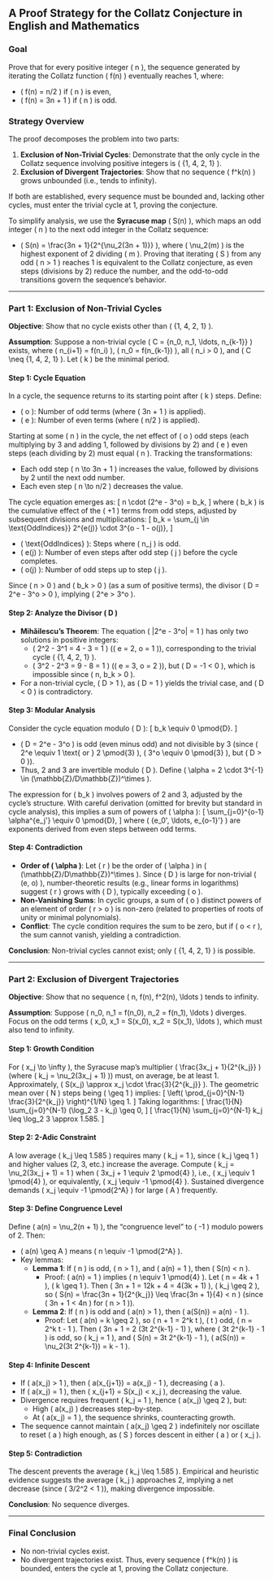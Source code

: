## A Proof Strategy for the Collatz Conjecture in English and Mathematics

### **Goal**
Prove that for every positive integer \( n \), the sequence generated by iterating the Collatz function \( f(n) \) eventually reaches 1, where:
- \( f(n) = n/2 \) if \( n \) is even,
- \( f(n) = 3n + 1 \) if \( n \) is odd.

### **Strategy Overview**
The proof decomposes the problem into two parts:
1. **Exclusion of Non-Trivial Cycles**: Demonstrate that the only cycle in the Collatz sequence involving positive integers is \( \{1, 4, 2, 1\} \).
2. **Exclusion of Divergent Trajectories**: Show that no sequence \( f^k(n) \) grows unbounded (i.e., tends to infinity).

If both are established, every sequence must be bounded and, lacking other cycles, must enter the trivial cycle at 1, proving the conjecture.

To simplify analysis, we use the **Syracuse map** \( S(n) \), which maps an odd integer \( n \) to the next odd integer in the Collatz sequence:
- \( S(n) = \frac{3n + 1}{2^{\nu_2(3n + 1)}} \),
where \( \nu_2(m) \) is the highest exponent of 2 dividing \( m \). Proving that iterating \( S \) from any odd \( n > 1 \) reaches 1 is equivalent to the Collatz conjecture, as even steps (divisions by 2) reduce the number, and the odd-to-odd transitions govern the sequence’s behavior.

---

### **Part 1: Exclusion of Non-Trivial Cycles**

**Objective**: Show that no cycle exists other than \( \{1, 4, 2, 1\} \).

**Assumption**: Suppose a non-trivial cycle \( C = \{n_0, n_1, \ldots, n_{k-1}\} \) exists, where \( n_{i+1} = f(n_i) \), \( n_0 = f(n_{k-1}) \), all \( n_i > 0 \), and \( C \neq \{1, 4, 2, 1\} \). Let \( k \) be the minimal period.

#### **Step 1: Cycle Equation**
In a cycle, the sequence returns to its starting point after \( k \) steps. Define:
- \( o \): Number of odd terms (where \( 3n + 1 \) is applied).
- \( e \): Number of even terms (where \( n/2 \) is applied).

Starting at some \( n \) in the cycle, the net effect of \( o \) odd steps (each multiplying by 3 and adding 1, followed by divisions by 2) and \( e \) even steps (each dividing by 2) must equal \( n \). Tracking the transformations:
- Each odd step \( n \to 3n + 1 \) increases the value, followed by divisions by 2 until the next odd number.
- Each even step \( n \to n/2 \) decreases the value.

The cycle equation emerges as:
\[ n \cdot (2^e - 3^o) = b_k, \]
where \( b_k \) is the cumulative effect of the \( +1 \) terms from odd steps, adjusted by subsequent divisions and multiplications:
\[ b_k = \sum_{j \in \text{OddIndices}} 2^{e(j)} \cdot 3^{o - 1 - o(j)}, \]
- \( \text{OddIndices} \): Steps where \( n_j \) is odd.
- \( e(j) \): Number of even steps after odd step \( j \) before the cycle completes.
- \( o(j) \): Number of odd steps up to step \( j \).

Since \( n > 0 \) and \( b_k > 0 \) (as a sum of positive terms), the divisor \( D = 2^e - 3^o > 0 \), implying \( 2^e > 3^o \).

#### **Step 2: Analyze the Divisor \( D \)**
- **Mihăilescu’s Theorem**: The equation \( |2^e - 3^o| = 1 \) has only two solutions in positive integers:
  - \( 2^2 - 3^1 = 4 - 3 = 1 \) (\( e = 2, o = 1 \)), corresponding to the trivial cycle \( \{1, 4, 2, 1\} \).
  - \( 3^2 - 2^3 = 9 - 8 = 1 \) (\( e = 3, o = 2 \)), but \( D = -1 < 0 \), which is impossible since \( n, b_k > 0 \).
- For a non-trivial cycle, \( D > 1 \), as \( D = 1 \) yields the trivial case, and \( D < 0 \) is contradictory.

#### **Step 3: Modular Analysis**
Consider the cycle equation modulo \( D \):
\[ b_k \equiv 0 \pmod{D}. \]
- \( D = 2^e - 3^o \) is odd (even minus odd) and not divisible by 3 (since \( 2^e \equiv 1 \text{ or } 2 \pmod{3} \), \( 3^o \equiv 0 \pmod{3} \), but \( D > 0 \)).
- Thus, 2 and 3 are invertible modulo \( D \). Define \( \alpha = 2 \cdot 3^{-1} \in (\mathbb{Z}/D\mathbb{Z})^\times \).

The expression for \( b_k \) involves powers of 2 and 3, adjusted by the cycle’s structure. With careful derivation (omitted for brevity but standard in cycle analysis), this implies a sum of powers of \( \alpha \):
\[ \sum_{j=0}^{o-1} \alpha^{e_j'} \equiv 0 \pmod{D}, \]
where \( \{e_0', \ldots, e_{o-1}'\} \) are exponents derived from even steps between odd terms.

#### **Step 4: Contradiction**
- **Order of \( \alpha \)**: Let \( r \) be the order of \( \alpha \) in \( (\mathbb{Z}/D\mathbb{Z})^\times \). Since \( D \) is large for non-trivial \( (e, o) \), number-theoretic results (e.g., linear forms in logarithms) suggest \( r \) grows with \( D \), typically exceeding \( o \).
- **Non-Vanishing Sums**: In cyclic groups, a sum of \( o \) distinct powers of an element of order \( r > o \) is non-zero (related to properties of roots of unity or minimal polynomials).
- **Conflict**: The cycle condition requires the sum to be zero, but if \( o < r \), the sum cannot vanish, yielding a contradiction.

**Conclusion**: Non-trivial cycles cannot exist; only \( \{1, 4, 2, 1\} \) is possible.

---

### **Part 2: Exclusion of Divergent Trajectories**

**Objective**: Show that no sequence \( n, f(n), f^2(n), \ldots \) tends to infinity.

**Assumption**: Suppose \( n_0, n_1 = f(n_0), n_2 = f(n_1), \ldots \) diverges. Focus on the odd terms \( x_0, x_1 = S(x_0), x_2 = S(x_1), \ldots \), which must also tend to infinity.

#### **Step 1: Growth Condition**
For \( x_j \to \infty \), the Syracuse map’s multiplier \( \frac{3x_j + 1}{2^{k_j}} \) (where \( k_j = \nu_2(3x_j + 1) \)) must, on average, be at least 1. Approximately, \( S(x_j) \approx x_j \cdot \frac{3}{2^{k_j}} \). The geometric mean over \( N \) steps being \( \geq 1 \) implies:
\[ \left( \prod_{j=0}^{N-1} \frac{3}{2^{k_j}} \right)^{1/N} \geq 1. \]
Taking logarithms:
\[ \frac{1}{N} \sum_{j=0}^{N-1} (\log_2 3 - k_j) \geq 0, \]
\[ \frac{1}{N} \sum_{j=0}^{N-1} k_j \leq \log_2 3 \approx 1.585. \]

#### **Step 2: 2-Adic Constraint**
A low average \( k_j \leq 1.585 \) requires many \( k_j = 1 \), since \( k_j \geq 1 \) and higher values (2, 3, etc.) increase the average. Compute \( k_j = \nu_2(3x_j + 1) = 1 \) when \( 3x_j + 1 \equiv 2 \pmod{4} \), i.e., \( x_j \equiv 1 \pmod{4} \), or equivalently, \( x_j \equiv -1 \pmod{4} \). Sustained divergence demands \( x_j \equiv -1 \pmod{2^A} \) for large \( A \) frequently.

#### **Step 3: Define Congruence Level**
Define \( a(n) = \nu_2(n + 1) \), the “congruence level” to \( -1 \) modulo powers of 2. Then:
- \( a(n) \geq A \) means \( n \equiv -1 \pmod{2^A} \).
- Key lemmas:
  - **Lemma 1**: If \( n \) is odd, \( n > 1 \), and \( a(n) = 1 \), then \( S(n) < n \).
    - Proof: \( a(n) = 1 \) implies \( n \equiv 1 \pmod{4} \). Let \( n = 4k + 1 \), \( k \geq 1 \). Then \( 3n + 1 = 12k + 4 = 4(3k + 1) \), \( k_j \geq 2 \), so \( S(n) = \frac{3n + 1}{2^{k_j}} \leq \frac{3n + 1}{4} < n \) (since \( 3n + 1 < 4n \) for \( n > 1 \)).
  - **Lemma 2**: If \( n \) is odd and \( a(n) > 1 \), then \( a(S(n)) = a(n) - 1 \).
    - Proof: Let \( a(n) = k \geq 2 \), so \( n + 1 = 2^k t \), \( t \) odd, \( n = 2^k t - 1 \). Then \( 3n + 1 = 2 (3t 2^{k-1} - 1) \), where \( 3t 2^{k-1} - 1 \) is odd, so \( k_j = 1 \), and \( S(n) = 3t 2^{k-1} - 1 \), \( a(S(n)) = \nu_2(3t 2^{k-1}) = k - 1 \).

#### **Step 4: Infinite Descent**
- If \( a(x_j) > 1 \), then \( a(x_{j+1}) = a(x_j) - 1 \), decreasing \( a \).
- If \( a(x_j) = 1 \), then \( x_{j+1} = S(x_j) < x_j \), decreasing the value.
- Divergence requires frequent \( k_j = 1 \), hence \( a(x_j) \geq 2 \), but:
  - High \( a(x_j) \) decreases step-by-step.
  - At \( a(x_j) = 1 \), the sequence shrinks, counteracting growth.
- The sequence cannot maintain \( a(x_j) \geq 2 \) indefinitely nor oscillate to reset \( a \) high enough, as \( S \) forces descent in either \( a \) or \( x_j \).

#### **Step 5: Contradiction**
The descent prevents the average \( k_j \leq 1.585 \). Empirical and heuristic evidence suggests the average \( k_j \) approaches 2, implying a net decrease (since \( 3/2^2 < 1 \)), making divergence impossible.

**Conclusion**: No sequence diverges.

---

### **Final Conclusion**
- No non-trivial cycles exist.
- No divergent trajectories exist.
Thus, every sequence \( f^k(n) \) is bounded, enters the cycle at 1, proving the Collatz conjecture.
